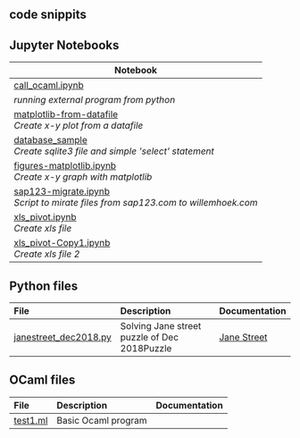 ## code snippits


## Jupyter Notebooks

|Notebook|
|------|
|[call_ocaml.ipynb](https://github.com/whoek/snippits/blob/master/ipynb/call_ocaml.ipynb)<br>
*running external program from python* |
|[matplotlib-from-datafile](https://github.com/whoek/snippits/blob/master/ipynb/matplotlib-from-datafile.ipynb)<br>*Create x-y plot from a datafile*|
|[database_sample](https://github.com/whoek/snippits/blob/master/ipynb/database_sample.ipynb)<br>*Create sqlite3 file and simple 'select' statement*|
|[figures-matplotlib.ipynb](https://github.com/whoek/snippits/blob/master/ipynb/figures-matplotlib.ipynb)<br>*Create x-y graph with matplotlib*|
|[sap123-migrate.ipynb](https://github.com/whoek/snippits/blob/master/ipynb/sap123-migrate.ipynb)<br>*Script to mirate files from sap123.com to willemhoek.com*|
|[xls_pivot.ipynb](https://github.com/whoek/snippits/blob/master/ipynb/xls_pivot.ipynb)<br>*Create xls file*|
|[xls_pivot-Copy1.ipynb](https://github.com/whoek/snippits/blob/master/ipynb/xls_pivot-Copy1.ipynb)<br>*Create xls file 2*|

## Python files

| **File** | **Description** | **Documentation**|
|:--------|:-------------------|----|
|[janestreet_dec2018.py](https://github.com/whoek/snippits/blob/master/py/janestreet_dec2018.py)|Solving Jane street puzzle of Dec 2018Puzzle  |[Jane Street](https://www.janestreet.com/puzzles/block-party-2/)|

## OCaml files

| **File** | **Description** | **Documentation**|
|:--------|:-------------------|----|
|[test1.ml](https://github.com/whoek/snippits/blob/master/ml/) | Basic Ocaml program|  |

